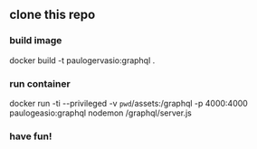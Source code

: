 
## clone this repo


### build image
docker build -t paulogervasio:graphql .


### run container
docker run -ti --privileged  -v `pwd`/assets:/graphql -p 4000:4000 paulogeasio:graphql nodemon /graphql/server.js

### have fun!
